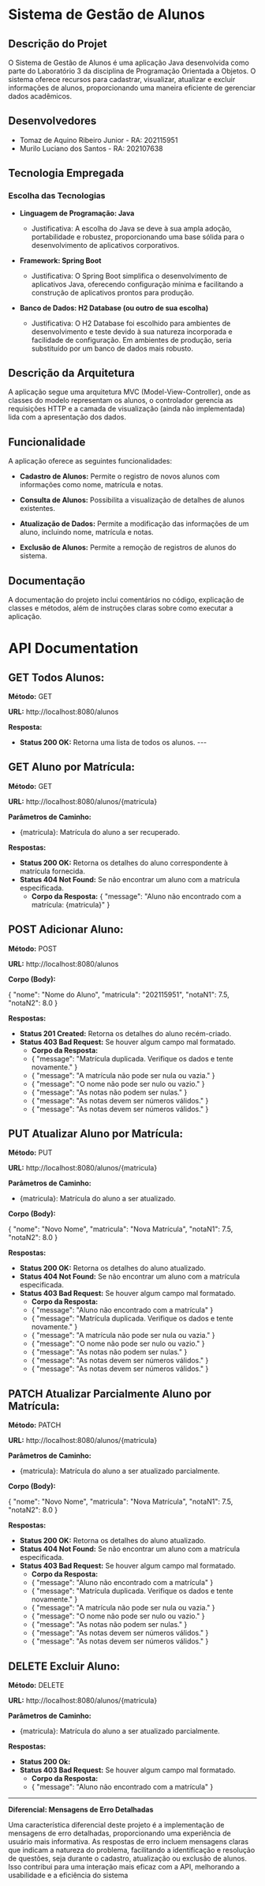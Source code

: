 # Sistema de Gestão de Alunos

## Descrição do Projet

O Sistema de Gestão de Alunos é uma aplicação Java desenvolvida como parte do Laboratório 3 da disciplina de Programação Orientada a Objetos. O sistema oferece recursos para cadastrar, visualizar, atualizar e excluir informações de alunos, proporcionando uma maneira eficiente de gerenciar dados acadêmicos.

## Desenvolvedores
- Tomaz de Aquino Ribeiro Junior - RA: 202115951
- Murilo Luciano dos Santos - RA: 202107638 

## Tecnologia Empregada

### Escolha das Tecnologias

- **Linguagem de Programação: Java**
  - Justificativa: A escolha do Java se deve à sua ampla adoção, portabilidade e robustez, proporcionando uma base sólida para o desenvolvimento de aplicativos corporativos.

- **Framework: Spring Boot**
  - Justificativa: O Spring Boot simplifica o desenvolvimento de aplicativos Java, oferecendo configuração mínima e facilitando a construção de aplicativos prontos para produção.

- **Banco de Dados: H2 Database (ou outro de sua escolha)**
  - Justificativa: O H2 Database foi escolhido para ambientes de desenvolvimento e teste devido à sua natureza incorporada e facilidade de configuração. Em ambientes de produção, seria substituído por um banco de dados mais robusto.

## Descrição da Arquitetura

A aplicação segue uma arquitetura MVC (Model-View-Controller), onde as classes do modelo representam os alunos, o controlador gerencia as requisições HTTP e a camada de visualização (ainda não implementada) lida com a apresentação dos dados.

## Funcionalidade

A aplicação oferece as seguintes funcionalidades:

- **Cadastro de Alunos:** Permite o registro de novos alunos com informações como nome, matrícula e notas.

- **Consulta de Alunos:** Possibilita a visualização de detalhes de alunos existentes.

- **Atualização de Dados:** Permite a modificação das informações de um aluno, incluindo nome, matrícula e notas.

- **Exclusão de Alunos:** Permite a remoção de registros de alunos do sistema.

## Documentação

A documentação do projeto inclui comentários no código, explicação de classes e métodos, além de instruções claras sobre como executar a aplicação.

# **API Documentation**
## **GET Todos Alunos:**
**Método:** GET

**URL:** http://localhost:8080/alunos

**Resposta:**

- **Status 200 OK:** Retorna uma lista de todos os alunos.
\--- 
## **GET Aluno por Matrícula:**
**Método:** GET

**URL:** http://localhost:8080/alunos/{matricula}

**Parâmetros de Caminho:**

- {matricula}: Matrícula do aluno a ser recuperado.

**Respostas:**

- **Status 200 OK:** Retorna os detalhes do aluno correspondente à matrícula fornecida.
- **Status 404 Not Found:** Se não encontrar um aluno com a matrícula especificada.
  - **Corpo da Resposta:**
    { "message": "Aluno não encontrado com a matrícula: {matricula}" }
    
## **POST Adicionar Aluno:**
**Método:** POST

**URL:** http://localhost:8080/alunos

**Corpo (Body):**

{ "nome": "Nome do Aluno", "matricula": "202115951", "notaN1": 7.5, "notaN2": 8.0 } 

**Respostas:**

- **Status 201 Created:** Retorna os detalhes do aluno recém-criado.
- **Status 403 Bad Request:** Se houver algum campo mal formatado.
  - **Corpo da Resposta:**
   - { "message": "Matrícula duplicada. Verifique os dados e tente novamente." }
   - { "message": "A matrícula não pode ser nula ou vazia." } 
   - { "message": "O nome não pode ser nulo ou vazio." } 
   - { "message": "As notas não podem ser nulas." }
   - { "message": "As notas devem ser números válidos." }
   - { "message": "As notas devem ser números válidos." }

## **PUT Atualizar Aluno por Matrícula:**
**Método:** PUT

**URL:** http://localhost:8080/alunos/{matricula}

**Parâmetros de Caminho:**

- {matricula}: Matrícula do aluno a ser atualizado.

**Corpo (Body):**

{ "nome": "Novo Nome", "matricula": "Nova Matrícula", "notaN1": 7.5, "notaN2": 8.0 } 

**Respostas:**

- **Status 200 OK:** Retorna os detalhes do aluno atualizado.
- **Status 404 Not Found:** Se não encontrar um aluno com a matrícula especificada.
- **Status 403 Bad Request:** Se houver algum campo mal formatado.
  - **Corpo da Resposta:**
   - { "message": "Aluno não encontrado com a matrícula" }
   - { "message": "Matrícula duplicada. Verifique os dados e tente novamente." }
   - { "message": "A matrícula não pode ser nula ou vazia." } 
   - { "message": "O nome não pode ser nulo ou vazio." } 
   - { "message": "As notas não podem ser nulas." }
   - { "message": "As notas devem ser números válidos." }
   - { "message": "As notas devem ser números válidos." }

## **PATCH Atualizar Parcialmente Aluno por Matrícula:**
**Método:** PATCH

**URL:** http://localhost:8080/alunos/{matricula}

**Parâmetros de Caminho:**

- {matricula}: Matrícula do aluno a ser atualizado parcialmente.

**Corpo (Body):**

{ "nome": "Novo Nome", "matricula": "Nova Matrícula", "notaN1": 7.5, "notaN2": 8.0 } 

**Respostas:**

- **Status 200 OK:** Retorna os detalhes do aluno atualizado.
- **Status 404 Not Found:** Se não encontrar um aluno com a matrícula especificada.
- **Status 403 Bad Request:** Se houver algum campo mal formatado.
  - **Corpo da Resposta:**
   - { "message": "Aluno não encontrado com a matrícula" }
   - { "message": "Matrícula duplicada. Verifique os dados e tente novamente." }
   - { "message": "A matrícula não pode ser nula ou vazia." } 
   - { "message": "O nome não pode ser nulo ou vazio." } 
   - { "message": "As notas não podem ser nulas." }
   - { "message": "As notas devem ser números válidos." }
   - { "message": "As notas devem ser números válidos." }

## **DELETE Excluir Aluno:** 
**Método:** DELETE

**URL:** http://localhost:8080/alunos/{matricula}

**Parâmetros de Caminho:**

- {matricula}: Matrícula do aluno a ser atualizado parcialmente.

**Respostas:**

- **Status 200 Ok:** 
- **Status 403 Bad Request:** Se houver algum campo mal formatado.
  - **Corpo da Resposta:**
  - { "message": "Aluno não encontrado com a matrícula" }
-----
**Diferencial: Mensagens de Erro Detalhadas**

Uma característica diferencial deste projeto é a implementação de mensagens de erro detalhadas, proporcionando uma experiência de usuário mais informativa. As respostas de erro incluem mensagens claras que indicam a natureza do problema, facilitando a identificação e resolução de questões, seja durante o cadastro, atualização ou exclusão de alunos. Isso contribui para uma interação mais eficaz com a API, melhorando a usabilidade e a eficiência do sistema
